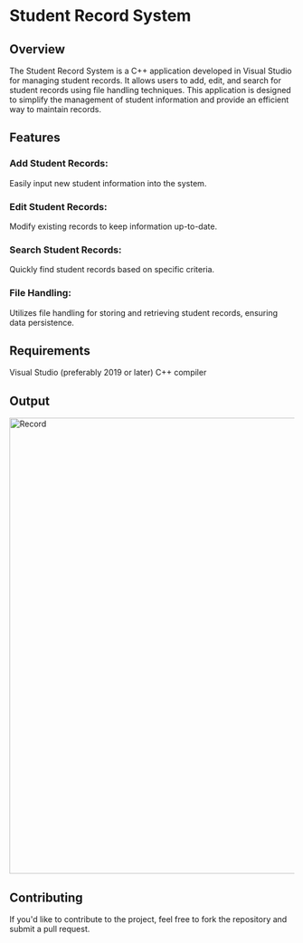 # Student Record System

## Overview
The Student Record System is a C++ application developed in Visual Studio for managing student records. It allows users to add, edit, and search for student records using file handling techniques. This application is designed to simplify the management of student information and provide an efficient way to maintain records.

## Features
### Add Student Records: 
Easily input new student information into the system.
### Edit Student Records: 
Modify existing records to keep information up-to-date.
### Search Student Records: 
Quickly find student records based on specific criteria.
### File Handling: 
Utilizes file handling for storing and retrieving student records, ensuring data persistence.
## Requirements
Visual Studio (preferably 2019 or later)
C++ compiler

## Output
<img width="806" alt="Record" src="https://github.com/user-attachments/assets/ea0c5fdc-a6bb-47ef-b38f-97ba702b1752">


## Contributing
If you'd like to contribute to the project, feel free to fork the repository and submit a pull request.


